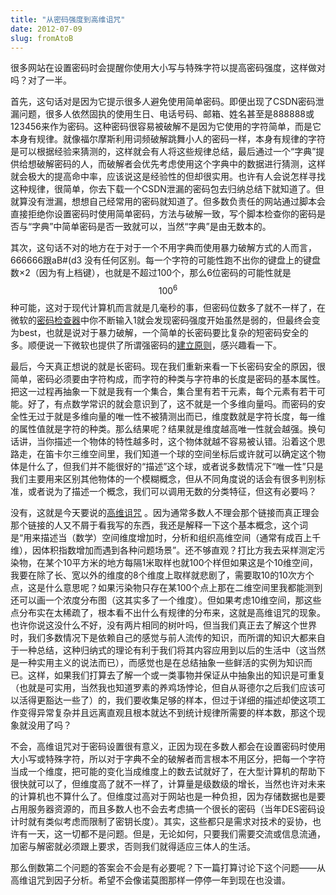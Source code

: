 ```yaml
---
title: "从密码强度到高维诅咒"
date: 2012-07-09
slug: fromAtoB
---
```


很多网站在设置密码时会提醒你使用大小写与特殊字符以提高密码强度，这样做对吗？对了一半。

首先，这句话对是因为它提示很多人避免使用简单密码。即便出现了CSDN密码泄漏问题，很多人依然固执的使用生日、电话号码、邮箱、姓名甚至是888888或123456来作为密码。这种密码很容易被破解不是因为它使用的字符简单，而是它本身有规律。就像福尔摩斯利用词频破解跳舞小人的密码一样，本身有规律的字符是可以根据经验来猜测的，这样就会有人将这些规律总结，最后通过一个“字典”提供给想破解密码的人，而破解者会优先考虑使用这个字典中的数据进行猜测，这样就会极大的提高命中率，应该说这是经验性的但却很实用。也许有人会说怎样寻找这种规律，很简单，你去下载一个CSDN泄漏的密码包去归纳总结下就知道了。但就算没有泄漏，想想自己经常用的密码就知道了。但多数负责任的网站通过脚本会直接拒绝你设置密码时使用简单密码，方法与破解一致，写个脚本检查你的密码是否与“字典”中简单密码是否一致就可以，当然“字典”是由无数本的。

其次，这句话不对的地方在于对于一个不用字典而使用暴力破解方式的人而言，666666跟aB#(d3  没有任何区别。每一个字符的可能性跑不出你的键盘上的键盘数×2（因为有上档键），也就是不超过100个，那么6位密码的可能性就是$$100^6$$种可能，这对于现代计算机而言就是几毫秒的事，但密码位数多了就不一样了，在微软的[密码检查器](https://www.microsoft.com/zh-cn/security/pc-security/password-checker.aspx)中你不断输入1就会发现密码强度开始虽然是弱的，但最终会变为best，也就是说对于暴力破解，一个简单的长密码要比复杂的短密码安全的多。顺便说一下微软也提供了所谓强密码的[建立原则](http://www.microsoft.com/zh-cn/security/online-privacy/passwords-create.aspx)，感兴趣看一下。

最后，今天真正想说的就是长密码。现在我们重新来看一下长密码安全的原因，很简单，密码必须要由字符构成，而字符的种类与字符串的长度是密码的基本属性。把这一过程再抽象一下就是我有一个集合，集合里有若干元素，每个元素有若干可能。好了，有点数学常识的就会意识到了，这不就是一个多维向量吗。而密码的安全性无过于就是多维向量的唯一性不被猜测出而已，维度数就是字符长度，每一维的属性值就是字符的种类。那么结果呢？结果就是维度越高唯一性就会越强。换句话讲，当你描述一个物体的特性越多时，这个物体就越不容易被认错。沿着这个思路走，在笛卡尔三维空间里，我们知道一个球的空间坐标后或许就可以确定这个物体是什么了，但我们并不能很好的“描述”这个球，或者说多数情况下“唯一性”只是我们主要用来区别其他物体的一个模糊概念，但从不同角度说的话会有很多判别标准，或者说为了描述一个概念，我们可以调用无数的分类特征，但这有必要吗？

没有，这就是今天要说的[高维诅咒](http://en.wikipedia.org/wiki/Curse_of_dimensionality) 。因为通常多数人不理会那个链接而真正理会那个链接的人又不屑于看我写的东西，我还是解释一下这个基本概念，这个词是“用来描述当（数学）空间维度增加时，分析和组织高维空间（通常有成百上千维），因体积指数增加而遇到各种问题场景”。还不够直观？打比方我去采样测定污染物，在某个10平方米的地方每隔1米取样也就100个样但如果这是个10维空间，我要在除了长、宽以外的维度的8个维度上取样就悲剧了，需要取10的10次方个点，这是什么意思呢？如果污染物只存在某100个点上那在二维空间里我都能测到还可以画一个浓度分布图（这其实多了一个维度）。但如果考虑10维空间，那这些点分布实在太稀疏了，根本看不出什么有规律的分布来，这就是高维诅咒的现象。也许你说这没什么不好，没有两片相同的树叶吗，但当我们真正去了解这个世界时，我们多数情况下是依赖自己的感觉与前人流传的知识，而所谓的知识大都来自于一种总结，这种归纳式的理论有利于我们将其内容应用到以后的生活中（这当然是一种实用主义的说法而已），而感觉也是在总结抽象一些鲜活的实例为知识而已。这样，如果我们打算去了解一个或一类事物并保证从中抽象出的知识是可重复（也就是可实用，当然我也知道罗素的养鸡场悖论，但自从哥德尔之后我们应该可以活得更豁达一些了）的，我们要收集足够的样本，但过于详细的描述却使这项工作变得异常复杂并且远离直观且根本就达不到统计规律所需要的样本数，那这个现象就没用了吗？

不会，高维诅咒对于密码设置很有意义，正因为现在多数人都会在设置密码时使用大小写或特殊字符，所以对于字典不全的破解者而言根本不用区分，把每一个字符当成一个维度，把可能的变化当成维度上的数去试就好了，在大型计算机的帮助下很快就可以了，但维度高了就不一样了，计算量是级数级的增长，当然也许对未来的计算机也不算什么了。但维度过高对于网站也是一种负担，因为存储数据也是要占用服务器资源的，而且多数人也不会去考虑搞一个很长的密码（当年DES密码设计时就有类似考虑而限制了密钥长度）。其实，这些都只是需求对技术的妥协，也许有一天，这一切都不是问题。但是，无论如何，只要我们需要交流或信息流通，加密与解密就必须跟上要求，否则我们就得适应三体人的生活。

那么倒数第二个问题的答案会不会是有必要呢？下一篇打算讨论下这个问题——从高维诅咒到因子分析。希望不会像诺莫图那样一停停一年到现在也没谱。